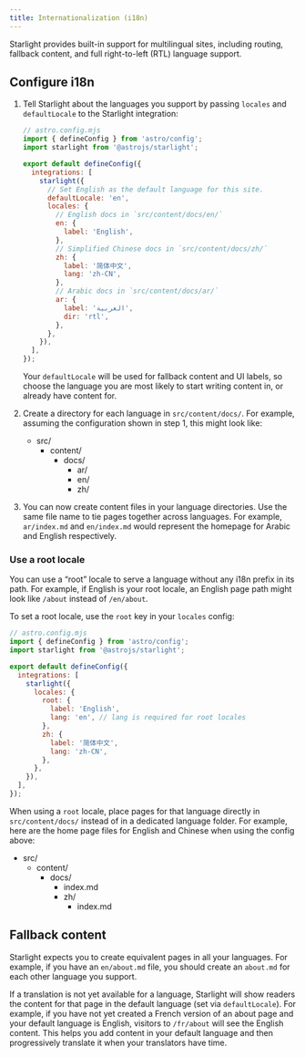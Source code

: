 ```yaml
---
title: Internationalization (i18n)
---
```


Starlight provides built-in support for multilingual sites, including routing, fallback content, and full right-to-left (RTL) language support.

## Configure i18n

1. Tell Starlight about the languages you support by passing `locales` and `defaultLocale` to the Starlight integration:

   ```js
   // astro.config.mjs
   import { defineConfig } from 'astro/config';
   import starlight from '@astrojs/starlight';

   export default defineConfig({
     integrations: [
       starlight({
         // Set English as the default language for this site.
         defaultLocale: 'en',
         locales: {
           // English docs in `src/content/docs/en/`
           en: {
             label: 'English',
           },
           // Simplified Chinese docs in `src/content/docs/zh/`
           zh: {
             label: '简体中文',
             lang: 'zh-CN',
           },
           // Arabic docs in `src/content/docs/ar/`
           ar: {
             label: 'العربية',
             dir: 'rtl',
           },
         },
       }),
     ],
   });
   ```

   Your `defaultLocale` will be used for fallback content and UI labels, so choose the language you are most likely to start writing content in, or already have content for.

2. Create a directory for each language in `src/content/docs/`.
   For example, assuming the configuration shown in step 1, this might look like:

   - src/
     - content/
       - docs/
         - ar/
         - en/
         - zh/

3. You can now create content files in your language directories. Use the same file name to tie pages together across languages. For example, `ar/index.md` and `en/index.md` would represent the homepage for Arabic and English respectively.

### Use a root locale

You can use a “root” locale to serve a language without any i18n prefix in its path. For example, if English is your root locale, an English page path might look like `/about` instead of `/en/about`.

To set a root locale, use the `root` key in your `locales` config:

```js
// astro.config.mjs
import { defineConfig } from 'astro/config';
import starlight from '@astrojs/starlight';

export default defineConfig({
  integrations: [
    starlight({
      locales: {
        root: {
          label: 'English',
          lang: 'en', // lang is required for root locales
        },
        zh: {
          label: '简体中文',
          lang: 'zh-CN',
        },
      },
    }),
  ],
});
```

When using a `root` locale, place pages for that language directly in `src/content/docs/` instead of in a dedicated language folder. For example, here are the home page files for English and Chinese when using the config above:

- src/
  - content/
    - docs/
      - index.md
      - zh/
        - index.md

## Fallback content

Starlight expects you to create equivalent pages in all your languages. For example, if you have an `en/about.md` file, you should create an `about.md` for each other language you support.

If a translation is not yet available for a language, Starlight will show readers the content for that page in the default language (set via `defaultLocale`). For example, if you have not yet created a French version of an about page and your default language is English, visitors to `/fr/about` will see the English content. This helps you add content in your default language and then progressively translate it when your translators have time.
